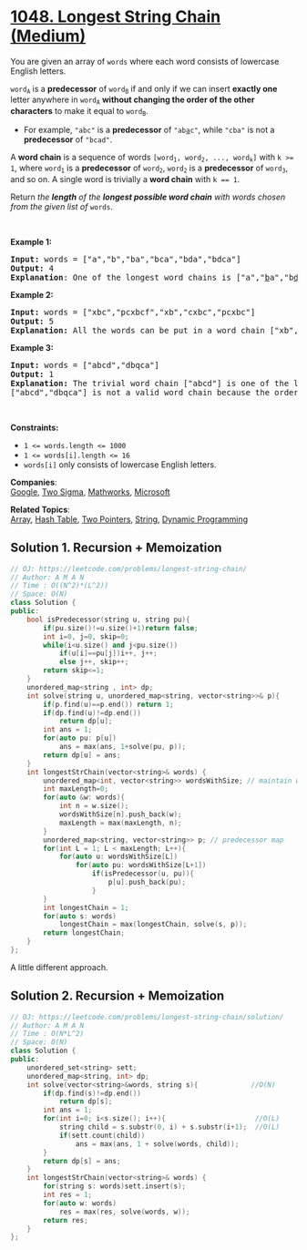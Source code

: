 # [1048. Longest String Chain (Medium)](https://leetcode.com/problems/longest-string-chain/)

<p>You are given an array of <code>words</code> where each word consists of lowercase English letters.</p>

<p><code>word<sub>A</sub></code> is a <strong>predecessor</strong> of <code>word<sub>B</sub></code> if and only if we can insert <strong>exactly one</strong> letter anywhere in <code>word<sub>A</sub></code> <strong>without changing the order of the other characters</strong> to make it equal to <code>word<sub>B</sub></code>.</p>

<ul>
	<li>For example, <code>"abc"</code> is a <strong>predecessor</strong> of <code>"ab<u>a</u>c"</code>, while <code>"cba"</code> is not a <strong>predecessor</strong> of <code>"bcad"</code>.</li>
</ul>

<p>A <strong>word chain</strong><em> </em>is a sequence of words <code>[word<sub>1</sub>, word<sub>2</sub>, ..., word<sub>k</sub>]</code> with <code>k &gt;= 1</code>, where <code>word<sub>1</sub></code> is a <strong>predecessor</strong> of <code>word<sub>2</sub></code>, <code>word<sub>2</sub></code> is a <strong>predecessor</strong> of <code>word<sub>3</sub></code>, and so on. A single word is trivially a <strong>word chain</strong> with <code>k == 1</code>.</p>

<p>Return <em>the <strong>length</strong> of the <strong>longest possible word chain</strong> with words chosen from the given list of </em><code>words</code>.</p>

<p>&nbsp;</p>
<p><strong>Example 1:</strong></p>

<pre><strong>Input:</strong> words = ["a","b","ba","bca","bda","bdca"]
<strong>Output:</strong> 4
<strong>Explanation</strong>: One of the longest word chains is ["a","<u>b</u>a","b<u>d</u>a","bd<u>c</u>a"].
</pre>

<p><strong>Example 2:</strong></p>

<pre><strong>Input:</strong> words = ["xbc","pcxbcf","xb","cxbc","pcxbc"]
<strong>Output:</strong> 5
<strong>Explanation:</strong> All the words can be put in a word chain ["xb", "xb<u>c</u>", "<u>c</u>xbc", "<u>p</u>cxbc", "pcxbc<u>f</u>"].
</pre>

<p><strong>Example 3:</strong></p>

<pre><strong>Input:</strong> words = ["abcd","dbqca"]
<strong>Output:</strong> 1
<strong>Explanation:</strong> The trivial word chain ["abcd"] is one of the longest word chains.
["abcd","dbqca"] is not a valid word chain because the ordering of the letters is changed.
</pre>

<p>&nbsp;</p>
<p><strong>Constraints:</strong></p>

<ul>
	<li><code>1 &lt;= words.length &lt;= 1000</code></li>
	<li><code>1 &lt;= words[i].length &lt;= 16</code></li>
	<li><code>words[i]</code> only consists of lowercase English letters.</li>
</ul>


**Companies**:  
[Google](https://leetcode.com/company/google), [Two Sigma](https://leetcode.com/company/two-sigma), [Mathworks](https://leetcode.com/company/mathworks), [Microsoft](https://leetcode.com/company/microsoft)

**Related Topics**:  
[Array](https://leetcode.com/tag/array/), [Hash Table](https://leetcode.com/tag/hash-table/), [Two Pointers](https://leetcode.com/tag/two-pointers/), [String](https://leetcode.com/tag/string/), [Dynamic Programming](https://leetcode.com/tag/dynamic-programming/)

## Solution 1. Recursion + Memoization

```cpp
// OJ: https://leetcode.com/problems/longest-string-chain/
// Author: A M A N
// Time : O((N^2)*(L^2))
// Space: O(N)
class Solution {
public:
    bool isPredecessor(string u, string pu){
        if(pu.size()!=u.size()+1)return false;
        int i=0, j=0, skip=0;
        while(i<u.size() and j<pu.size())
            if(u[i]==pu[j])i++, j++;
            else j++, skip++;
        return skip<=1;
    }
    unordered_map<string , int> dp;
    int solve(string u, unordered_map<string, vector<string>>& p){
        if(p.find(u)==p.end()) return 1;
        if(dp.find(u)!=dp.end())
            return dp[u];
        int ans = 1;
        for(auto pu: p[u])
            ans = max(ans, 1+solve(pu, p));
        return dp[u] = ans;
    }
    int longestStrChain(vector<string>& words) {
        unordered_map<int, vector<string>> wordsWithSize; // maintain words by length
        int maxLength=0;
        for(auto &w: words){
            int n = w.size();
            wordsWithSize[n].push_back(w);
            maxLength = max(maxLength, n);
        }
        unordered_map<string, vector<string>> p; // predecessor map
        for(int L = 1; L < maxLength; L++){
            for(auto u: wordsWithSize[L])
                for(auto pu: wordsWithSize[L+1])
                    if(isPredecessor(u, pu)){
                        p[u].push_back(pu);
                    }
        }
        int longestChain = 1;
        for(auto s: words)
            longestChain = max(longestChain, solve(s, p));
        return longestChain;
    }
};
```

A little different approach.

## Solution 2. Recursion + Memoization

```cpp
// OJ: https://leetcode.com/problems/longest-string-chain/solution/
// Author: A M A N
// Time : O(N*L^2)
// Space: O(N)
class Solution {
public:
    unordered_set<string> sett;
    unordered_map<string, int> dp;
    int solve(vector<string>&words, string s){             //O(N)
        if(dp.find(s)!=dp.end())
            return dp[s];
        int ans = 1;
        for(int i=0; i<s.size(); i++){                      //O(L)
            string child = s.substr(0, i) + s.substr(i+1);  //O(L)
            if(sett.count(child))
                ans = max(ans, 1 + solve(words, child));
        }
        return dp[s] = ans;
    }
    int longestStrChain(vector<string>& words) {
        for(string s: words)sett.insert(s);
        int res = 1;
        for(auto w: words)
            res = max(res, solve(words, w));
        return res;
    }   
};
```